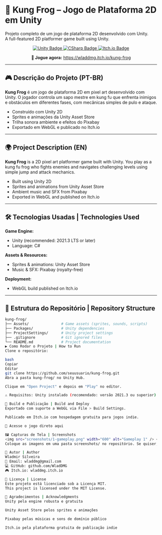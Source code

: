 # 🐸 Kung Frog – Jogo de Plataforma 2D em Unity

Projeto completo de um jogo de plataforma 2D desenvolvido com Unity.  
A full-featured 2D platformer game built using Unity.

<p align="center">
  <a href="https://unity.com/" target="_blank">
    <img src="https://img.shields.io/badge/Engine-Unity-000000?logo=unity&logoColor=white&style=for-the-badge" alt="Unity Badge" />
  </a>
  <a href="https://learn.microsoft.com/en-us/dotnet/csharp/" target="_blank">
    <img src="https://img.shields.io/badge/Language-C%23-239120?logo=c-sharp&logoColor=white&style=for-the-badge" alt="CSharp Badge" />
  </a>
  <a href="https://wladdmg.itch.io/kung-frog" target="_blank">
    <img src="https://img.shields.io/badge/Play_on-Itch.io-FA5C5C?logo=itchdotio&logoColor=white&style=for-the-badge" alt="Itch.io Badge" />
  </a>
</p>

<p align="center">
  <b>🔗 Jogue agora:</b> <a href="https://wladdmg.itch.io/kung-frog">https://wladdmg.itch.io/kung-frog</a>
</p>


---

## 🎮 Descrição do Projeto (PT-BR)

**Kung Frog** é um jogo de plataforma 2D em pixel art desenvolvido com Unity. O jogador controla um sapo mestre em kung fu que enfrenta inimigos e obstáculos em diferentes fases, com mecânicas simples de pulo e ataque.

- Construído com Unity 2D
- Sprites e animações da Unity Asset Store
- Trilha sonora ambiente e efeitos do Pixabay
- Exportado em WebGL e publicado no Itch.io

---

## 🌍 Project Description (EN)

**Kung Frog** is a 2D pixel art platformer game built with Unity. You play as a kung fu frog who fights enemies and navigates challenging levels using simple jump and attack mechanics.

- Built using Unity 2D
- Sprites and animations from Unity Asset Store
- Ambient music and SFX from Pixabay
- Exported in WebGL and published on Itch.io

---

## 🛠️ Tecnologias Usadas | Technologies Used

**Game Engine:**  
- Unity (recommended: 2021.3 LTS or later)  
- Language: C#

**Assets & Resources:**  
- Sprites & animations: Unity Asset Store  
- Music & SFX: Pixabay (royalty-free)

**Deployment:**  
- WebGL build published on Itch.io

---

## 📁 Estrutura do Repositório | Repository Structure

```bash
kung-frog/
├── Assets/               # Game assets (sprites, sounds, scripts)
├── Packages/             # Unity dependencies
├── ProjectSettings/      # Unity project settings
├── .gitignore            # Git ignored files
└── README.md             # Project documentation
▶️ Como Rodar o Projeto | How to Run
Clone o repositório:

bash
Copiar
Editar
git clone https://github.com/seuusuario/kung-frog.git
Abra a pasta kung-frog/ no Unity Hub.

Clique em "Open Project" e depois em "Play" no editor.

⚠️ Requisitos: Unity instalado (recomendado: versão 2021.3 ou superior)

🚀 Build e Publicação | Build and Deploy
Exportado com suporte a WebGL via File > Build Settings.

Publicado em Itch.io com hospedagem gratuita para jogos indie.

🔗 Acesse o jogo direto aqui

🖼️ Capturas de Tela | Screenshots
<img src="screenshots/1-gameplay.png" width="600" alt="Gameplay 1" /> <br /> <img src="screenshots/2-combat.png" width="600" alt="Combat example" /> <br /> <img src="screenshots/3-menu.png" width="600" alt="Main Menu" />
Coloque as imagens em uma pasta screenshots/ no repositório. Se quiser, posso gerar versões base em PNG para você.

👤 Autor | Author
Wladmir Silveira
📧 Email: wladdmg@gmail.com
💻 GitHub: github.com/WladDMG
🎮 Itch.io: wladdmg.itch.io

📄 Licença | License
Este projeto está licenciado sob a Licença MIT.
This project is licensed under the MIT License.

🙏 Agradecimentos | Acknowledgments
Unity pela engine robusta e gratuita

Unity Asset Store pelos sprites e animações

Pixabay pelas músicas e sons de domínio público

Itch.io pela plataforma gratuita de publicação indie

